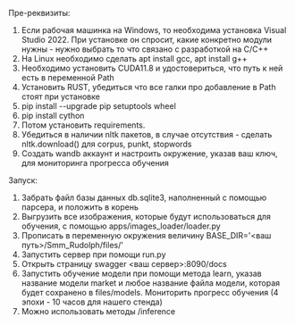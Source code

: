 Пре-реквизиты:
1. Если рабочая машинка на Windows, то необходима установка Visual Studio 2022. При установке он спросит, какие конкретно модули нужны - нужно выбрать то что связано с разработкой на C/C++
2. На Linux необходимо сделать apt install gcc, apt install g++
3. Необходимо установить CUDA11.8 и удостовериться, что путь к ней есть в переменной Path
4. Установить RUST, убедиться что все галки про добавление в Path стоят при установке
5. pip install --upgrade pip setuptools wheel
6. pip install cython
7. Потом установить requirements. 
8. Убедиться в наличии nltk пакетов, в случае отсутствия - сделать nltk.download() для corpus, punkt, stopwords 
9. Создать wandb аккаунт и настроить окружение, указав ваш ключ, для мониторинга прогресса обучения


Запуск:
1. Забрать файл базы данных db.sqlite3, наполненный с помощью парсера, и положить в корень
2. Выгрузить все изображения, которые будут использоваться для обучения, с помощью apps/images_loader/loader.py
3. Прописать в переменную окружения величину BASE_DIR='<ваш путь>/Smm_Rudolph/files/'
4. Запустить сервер при помощи run.py  
5. Открыть страницу swagger <ваш сервер>:8090/docs
6. Запустить обучение модели при помощи метода learn, указав название модели market и любое название файла модели, которая будет сохранено в files/models. Мониторить прогресс обучения (4 эпохи - 10 часов для нашего стенда)
7. Можно использовать методы /inference